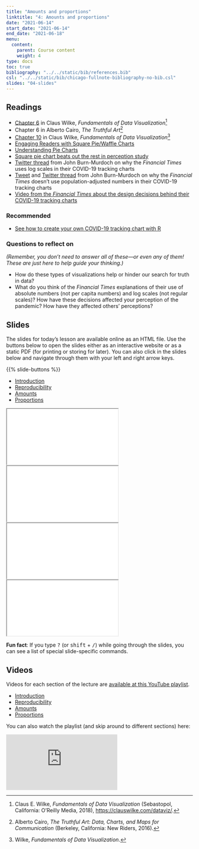 ```yaml
---
title: "Amounts and proportions"
linktitle: "4: Amounts and proportions"
date: "2021-06-14"
start_date: "2021-06-14"
end_date: "2021-06-18"
menu:
  content:
    parent: Course content
    weight: 4
type: docs
toc: true
bibliography: "../../static/bib/references.bib"
csl: "../../static/bib/chicago-fullnote-bibliography-no-bib.csl"
slides: "04-slides"
---
```


## Readings

-   <i class="fas fa-book"></i> [Chapter 6](https://clauswilke.com/dataviz/visualizing-amounts.html) in Claus Wilke, *Fundamentals of Data Visualization*[^1]
-   <i class="fas fa-book"></i> Chapter 6 in Alberto Cairo, *The Truthful Art*[^2]
-   <i class="fas fa-book"></i> [Chapter 10](https://clauswilke.com/dataviz/visualizing-proportions.html) in Claus Wilke, *Fundamentals of Data Visualization*[^3]
-   <i class="fas fa-external-link-square-alt"></i> [Engaging Readers with Square Pie/Waffle Charts](https://eagereyes.org/blog/2008/engaging-readers-with-square-pie-waffle-charts)
-   <i class="fas fa-external-link-square-alt"></i> [Understanding Pie Charts](https://eagereyes.org/techniques/pie-charts)
-   <i class="fas fa-external-link-square-alt"></i> [Square pie chart beats out the rest in perception study](https://flowingdata.com/2016/07/15/square-pie-chart-beats-out-the-rest-in-perception-study/)
-   <i class="fab fa-twitter"></i> [Twitter thread](https://twitter.com/janinegibson/status/1244519429825802240) from John Burn-Murdoch on why the *Financial Times* uses log scales in their COVID-19 tracking charts
-   <i class="fab fa-twitter"></i> [Tweet](https://twitter.com/jburnmurdoch/status/1238914490772701185) and [Twitter thread](https://twitter.com/jburnmurdoch/status/1242904596856614912) from John Burn-Murdoch on why the *Financial Times* doesn’t use population-adjusted numbers in their COVID-19 tracking charts
-   <i class="fab fa-twitter"></i> [Video from the *Financial Times* about the design decisions behind their COVID-19 tracking charts](https://twitter.com/janinegibson/status/1244519429825802240)

### Recommended

-   <i class="fas fa-external-link-square-alt"></i> [See how to create your own COVID-19 tracking chart with R](https://robjhyndman.com/hyndsight/logratios-covid19/)

### Questions to reflect on

*(Remember, you don’t need to answer all of these—or even any of them! These are just here to help guide your thinking.)*

-   How do these types of visualizations help or hinder our search for truth in data?
-   What do you think of the *Financial Times* explanations of their use of absolute numbers (not per capita numbers) and log scales (not regular scales)? How have these decisions affected your perception of the pandemic? How have they affected others’ perceptions?

## Slides

The slides for today’s lesson are available online as an HTML file. Use the buttons below to open the slides either as an interactive website or as a static PDF (for printing or storing for later). You can also click in the slides below and navigate through them with your left and right arrow keys.

{{% slide-buttons %}}

<ul class="nav nav-tabs" id="slide-tabs" role="tablist">
<li class="nav-item">
<a class="nav-link active" id="introduction-tab" data-toggle="tab" href="#introduction" role="tab" aria-controls="introduction" aria-selected="true">Introduction</a>
</li>
<li class="nav-item">
<a class="nav-link" id="reproducibility-tab" data-toggle="tab" href="#reproducibility" role="tab" aria-controls="reproducibility" aria-selected="false">Reproducibility</a>
</li>
<li class="nav-item">
<a class="nav-link" id="amounts-tab" data-toggle="tab" href="#amounts" role="tab" aria-controls="amounts" aria-selected="false">Amounts</a>
</li>
<li class="nav-item">
<a class="nav-link" id="proportions-tab" data-toggle="tab" href="#proportions" role="tab" aria-controls="proportions" aria-selected="false">Proportions</a>
</li>
</ul>

<div id="slide-tabs" class="tab-content">

<div id="introduction" class="tab-pane fade show active" role="tabpanel" aria-labelledby="introduction-tab">

<div class="embed-responsive embed-responsive-16by9">

<iframe class="embed-responsive-item" src="/slides/04-slides.html#1">
</iframe>

</div>

</div>

<div id="reproducibility" class="tab-pane fade" role="tabpanel" aria-labelledby="reproducibility-tab">

<div class="embed-responsive embed-responsive-16by9">

<iframe class="embed-responsive-item" src="/slides/04-slides.html#reproducibility">
</iframe>

</div>

</div>

<div id="amounts" class="tab-pane fade" role="tabpanel" aria-labelledby="amounts-tab">

<div class="embed-responsive embed-responsive-16by9">

<iframe class="embed-responsive-item" src="/slides/04-slides.html#amounts">
</iframe>

</div>

</div>

<div id="proportions" class="tab-pane fade" role="tabpanel" aria-labelledby="proportions-tab">

<div class="embed-responsive embed-responsive-16by9">

<iframe class="embed-responsive-item" src="/slides/04-slides.html#proportions">
</iframe>

</div>

</div>

</div>

<div class="fyi">

**Fun fact**: If you type <kbd>?</kbd> (or <kbd>shift</kbd> + <kbd>/</kbd>) while going through the slides, you can see a list of special slide-specific commands.

</div>

## Videos

Videos for each section of the lecture are [available at this YouTube playlist](https://www.youtube.com/playlist?list=PLS6tnpTr39sEdnMYtNP3U3C2AsQZycEyP).

-   [Introduction](https://www.youtube.com/watch?v=K8wELKhqgn0&list=PLS6tnpTr39sEdnMYtNP3U3C2AsQZycEyP)
-   [Reproducibility](https://www.youtube.com/watch?v=pBpNaopKCVw&list=PLS6tnpTr39sEdnMYtNP3U3C2AsQZycEyP)
-   [Amounts](https://www.youtube.com/watch?v=5riA81CcHOY&list=PLS6tnpTr39sEdnMYtNP3U3C2AsQZycEyP)
-   [Proportions](https://www.youtube.com/watch?v=3rDH0BWeDIQ&list=PLS6tnpTr39sEdnMYtNP3U3C2AsQZycEyP)

You can also watch the playlist (and skip around to different sections) here:

<div class="embed-responsive embed-responsive-16by9">

<iframe class="embed-responsive-item" src="https://www.youtube.com/embed/playlist?list=PLS6tnpTr39sEdnMYtNP3U3C2AsQZycEyP" frameborder="0" allow="accelerometer; autoplay; encrypted-media; gyroscope; picture-in-picture" allowfullscreen>
</iframe>

</div>

[^1]: Claus E. Wilke, *Fundamentals of Data Visualization* (Sebastopol, California: O’Reilly Media, 2018), <https://clauswilke.com/dataviz/>.

[^2]: Alberto Cairo, *The Truthful Art: Data, Charts, and Maps for Communication* (Berkeley, California: New Riders, 2016).

[^3]: Wilke, *Fundamentals of Data Visualization*.
